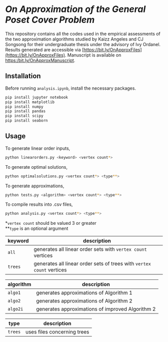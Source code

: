 # *On Approximation of the General Poset Cover Problem*

This repository contains all the codes used in the empirical assessments
of the two approximation algorithms studied by Kaizz Angeles and CJ Songsong for their undergraduate
thesis under the advisory of Ivy Ordanel. Results generated are accessible via [https://bit.ly/OnApproxFiles](https://bit.ly/OnApproxFiles). Manuscript is available on [https:/bit.ly/OnApproxManuscript](https://bit.ly/OnApproxManuscript).

## Installation

Before running `analysis.ipynb`, install the necessary packages.
```bash
pip install jupyter notebook
pip install matplotlib
pip install numpy
pip install pandas
pip install scipy
pip install seaborn
```

## Usage

To generate linear order inputs,
```bash
python linearorders.py <keyword> <vertex count*>
```

To generate optimal solutions,
```bash
python optimalsolutions.py <vertex count*> <type**>
```

To generate approximations,
```bash
python tests.py <algorithm> <vertex count*> <type**>
```

To compile results into .csv files,
```bash
python analysis.py <vertex count*> <type**>
```

*`vertex count` should be valued 3 or greater  
**`type` is an optional argument  

| keyword | description |
| ------- | ----------- |
| `all` | generates all linear order sets with `vertex count` vertices |
| `trees` | generates all linear order sets of trees with `vertex count` vertices |

| algorithm | description |
| --------- | ----------- |
| `algo1` | generates approximations of Algorithm 1 |
| `algo2` | generates approximations of Algorithm 2 |
| `algo2i` | generates approximations of improved Algorithm 2 |

| type | description |
| ---- | ----------- |
| `trees` | uses files concerning trees |